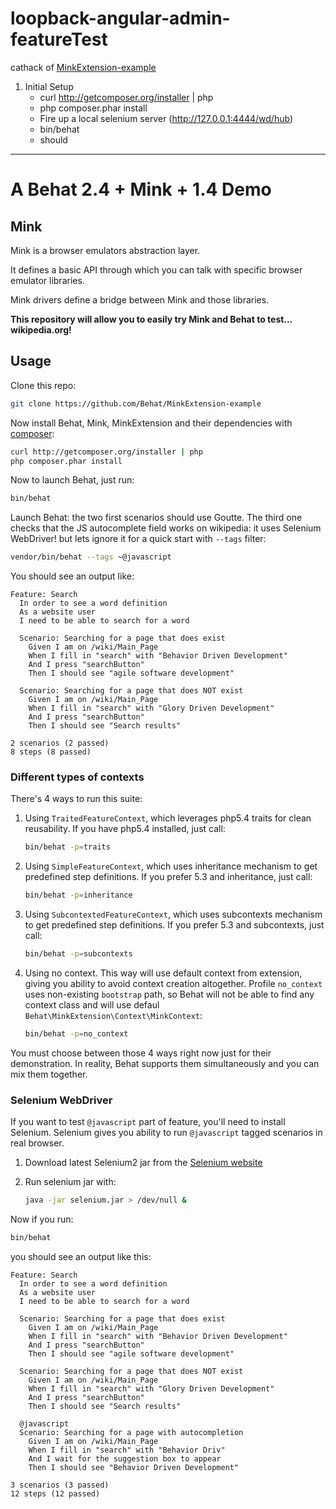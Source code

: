 # loopback-angular-admin-featureTest 
cathack of [MinkExtension-example](https://github.com/ctrees/MinkExtension-example)

1. Initial Setup
    - curl http://getcomposer.org/installer | php
    - php composer.phar install
    - Fire up a local selenium server (http://127.0.0.1:4444/wd/hub) 
    - bin/behat
    - should

---

# A Behat 2.4 + Mink + 1.4 Demo

## Mink

Mink is a browser emulators abstraction layer.

It defines a basic API through which you can talk with specific browser emulator libraries.

Mink drivers define a bridge between Mink and those libraries.

**This repository will allow you to easily try Mink and Behat to test… wikipedia.org!**

## Usage 

Clone this repo:

``` bash
git clone https://github.com/Behat/MinkExtension-example
```

Now install Behat, Mink, MinkExtension and their dependencies with [composer](http://getcomposer.org/):

``` bash
curl http://getcomposer.org/installer | php
php composer.phar install
```

Now to launch Behat, just run:

``` bash
bin/behat
```

Launch Behat: the two first scenarios should use Goutte.
The third one checks that the JS autocomplete field works on wikipedia: it uses Selenium WebDriver!
but lets ignore it for a quick start with `--tags` filter:

``` bash
vendor/bin/behat --tags ~@javascript
```

You should see an output like:

``` gherkin
Feature: Search
  In order to see a word definition
  As a website user
  I need to be able to search for a word

  Scenario: Searching for a page that does exist
    Given I am on /wiki/Main_Page
    When I fill in "search" with "Behavior Driven Development"
    And I press "searchButton"
    Then I should see "agile software development"

  Scenario: Searching for a page that does NOT exist
    Given I am on /wiki/Main_Page
    When I fill in "search" with "Glory Driven Development"
    And I press "searchButton"
    Then I should see "Search results"

2 scenarios (2 passed)
8 steps (8 passed)
```

### Different types of contexts

There's 4 ways to run this suite:

1. Using `TraitedFeatureContext`, which leverages php5.4 traits
   for clean reusability. If you have php5.4 installed, just call:

   ``` bash
   bin/behat -p=traits
   ```

2. Using `SimpleFeatureContext`, which uses inheritance mechanism to
   get predefined step definitions. If you prefer 5.3 and inheritance, just call:

   ``` bash
   bin/behat -p=inheritance
   ```

3. Using `SubcontextedFeatureContext`, which uses subcontexts mechanism to
   get predefined step definitions. If you prefer 5.3 and subcontexts, just call:

   ``` bash
   bin/behat -p=subcontexts
   ```

4. Using no context. This way will use default context from extension, giving you
   ability to avoid context creation altogether. Profile `no_context` uses non-existing
   `bootstrap` path, so Behat will not be able to find any context class and will use
   defaul `Behat\MinkExtension\Context\MinkContext`:

   ``` bash
   bin/behat -p=no_context
   ```

You must choose between those 4 ways right now just for their demonstration. In reality,
Behat supports them simultaneously and you can mix them together.

### Selenium WebDriver

If you want to test `@javascript` part of feature, you'll need to install Selenium.
Selenium gives you ability to run `@javascript` tagged scenarios in real browser.

1. Download latest Selenium2 jar from the [Selenium website](http://seleniumhq.org/download/)
2. Run selenium jar with:

    ``` bash
    java -jar selenium.jar > /dev/null &
    ```

Now if you run:

``` bash
bin/behat
```

you should see an output like this:

``` gherkin
Feature: Search
  In order to see a word definition
  As a website user
  I need to be able to search for a word

  Scenario: Searching for a page that does exist
    Given I am on /wiki/Main_Page
    When I fill in "search" with "Behavior Driven Development"
    And I press "searchButton"
    Then I should see "agile software development"

  Scenario: Searching for a page that does NOT exist
    Given I am on /wiki/Main_Page
    When I fill in "search" with "Glory Driven Development"
    And I press "searchButton"
    Then I should see "Search results"

  @javascript
  Scenario: Searching for a page with autocompletion
    Given I am on /wiki/Main_Page
    When I fill in "search" with "Behavior Driv"
    And I wait for the suggestion box to appear
    Then I should see "Behavior Driven Development"

3 scenarios (3 passed)
12 steps (12 passed)
```

